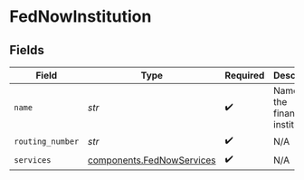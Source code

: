 # FedNowInstitution


## Fields

| Field                                                                  | Type                                                                   | Required                                                               | Description                                                            | Example                                                                |
| ---------------------------------------------------------------------- | ---------------------------------------------------------------------- | ---------------------------------------------------------------------- | ---------------------------------------------------------------------- | ---------------------------------------------------------------------- |
| `name`                                                                 | *str*                                                                  | :heavy_check_mark:                                                     | Name of the financial institution.                                     | First Citizens                                                         |
| `routing_number`                                                       | *str*                                                                  | :heavy_check_mark:                                                     | N/A                                                                    | 123456789                                                              |
| `services`                                                             | [components.FedNowServices](../../models/components/fednowservices.md) | :heavy_check_mark:                                                     | N/A                                                                    |                                                                        |